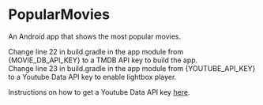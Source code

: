 # PopularMovies
An Android app that shows the most popular movies.

Change line 22 in build.gradle in the app module from {MOVIE_DB_API_KEY} to a TMDB API key to build the app.<br>
Change line 23 in build.gradle in the app module from {YOUTUBE_API_KEY} to a Youtube Data API key to enable lightbox player.

Instructions on how to get a Youtube Data API key [here](https://developers.google.com/youtube/android/player/register).